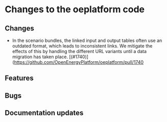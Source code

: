 # Changes to the oeplatform code

## Changes

- In the scenario bundles, the linked input and output tables often use an outdated format, which leads to inconsistent links. We mitigate the effects of this by handling the different URL variants until a data migration has taken place. [(#1740)](<https://github.com/OpenEnergyPlatform/oeplatform/pull/1740>

## Features

## Bugs

## Documentation updates
